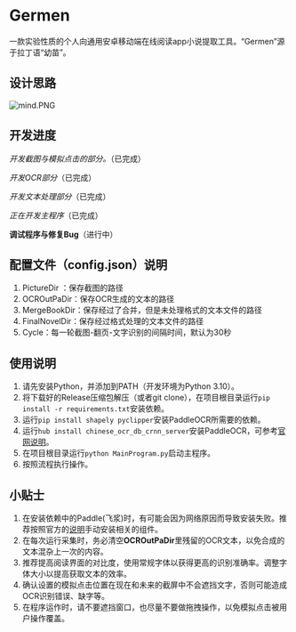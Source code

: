 # Germen

一款实验性质的个人向通用安卓移动端在线阅读app小说提取工具。“Germen”源于拉丁语“幼苗”。

## 设计思路

![mind.PNG](https://s2.loli.net/2023/03/05/SwvrBoVMe1ThK7D.png)

## 开发进度

*开发截图与模拟点击的部分。*（已完成）

*开发OCR部分*（已完成）

*开发文本处理部分*（已完成）

*正在开发主程序*（已完成）

**调试程序与修复Bug**（进行中）

## 配置文件（config.json）说明

1. PictureDir ：保存截图的路径
2. OCROutPaDir：保存OCR生成的文本的路径
3. MergeBookDir：保存经过了合并，但是未处理格式的文本文件的路径
4. FinalNovelDir：保存经过格式处理的文本文件的路径
5. Cycle：每一轮截图-翻页-文字识别的间隔时间，默认为30秒


## 使用说明

1. 请先安装Python，并添加到PATH（开发环境为Python 3.10）。
2. 将下载好的Release压缩包解压（或者git clone），在项目根目录运行`pip install -r requirements.txt`安装依赖。
3. 运行`pip install shapely pyclipper`安装PaddleOCR所需要的依赖。
4. 运行`hub install chinese_ocr_db_crnn_server`安装PaddleOCR，可参考[官网说明](https://www.paddlepaddle.org.cn/hubdetail?name=chinese_ocr_db_crnn_server&en_category=TextRecognition)。
5. 在项目根目录运行`python MainProgram.py`启动主程序。
6. 按照流程执行操作。

## 小贴士

1. 在安装依赖中的Paddle(飞浆)时，有可能会因为网络原因而导致安装失败。推荐按照官方的[说明](https://www.paddlepaddle.org.cn/install/quick?docurl=/documentation/docs/zh/install/pip/windows-pip.html)手动安装相关的组件。
2. 在每次运行采集时，务必清空**OCROutPaDir**里残留的OCR文本，以免合成的文本混杂上一次的内容。
3. 推荐提高阅读界面的对比度，使用常规字体以获得更高的识别准确率。调整字体大小以提高获取文本的效率。
4. 确认设置的模拟点击位置在现在和未来的截屏中不会遮挡文字，否则可能造成OCR识别错误、缺字等。
5. 在程序运作时，请不要遮挡窗口，也尽量不要做拖拽操作，以免模拟点击被用户操作覆盖。

